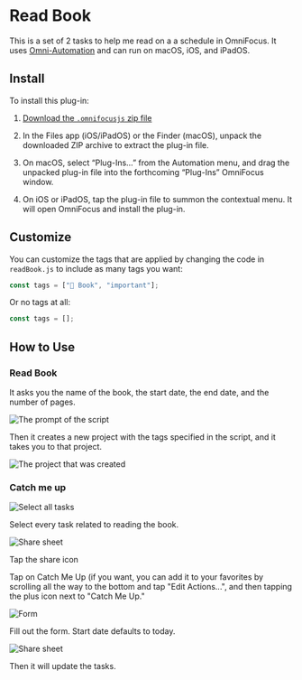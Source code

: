 # Read Book

This is a set of 2 tasks to help me read on a a schedule in OmniFocus. It uses [Omni-Automation](https://omni-automation.com) and can run on macOS, iOS, and iPadOS.

## Install

To install this plug-in:

1) [Download the `.omnifocusjs` zip file](https://raw.githubusercontent.com/agarrharr/OFScripts/master/Read%20Book/ReadBook.zip)

2) In the Files app (iOS/iPadOS) or the Finder (macOS), unpack the downloaded ZIP archive to extract the plug-in file.

3) On macOS, select “Plug-Ins…” from the Automation menu, and drag the unpacked plug-in file into the forthcoming “Plug-Ins” OmniFocus window.

4) On iOS or iPadOS, tap the plug-in file to summon the contextual menu. It will open OmniFocus and install the plug-in.

## Customize

You can customize the tags that are applied by changing the code in `readBook.js` to include as many tags you want:

```js
const tags = ["📘 Book", "important"];
```

Or no tags at all:

```js
const tags = [];
```

## How to Use

### Read Book

It asks you the name of the book, the start date, the end date, and the number of pages.

![The prompt of the script](read-book.png)

Then it creates a new project with the tags specified in the script, and it takes you to that project.

![The project that was created](read-book-project.png)

### Catch me up

![Select all tasks](catch-me-up-1.jpg)

Select every task related to reading the book.

![Share sheet](catch-me-up-2.jpg)

Tap the share icon

Tap on Catch Me Up (if you want, you can add it to your favorites by scrolling all the way to the bottom and tap "Edit Actions...", and then tapping the plus icon next to "Catch Me Up."

![Form](catch-me-up-3.jpg)

Fill out the form. Start date defaults to today.

![Share sheet](catch-me-up-4.jpg)

Then it will update the tasks.